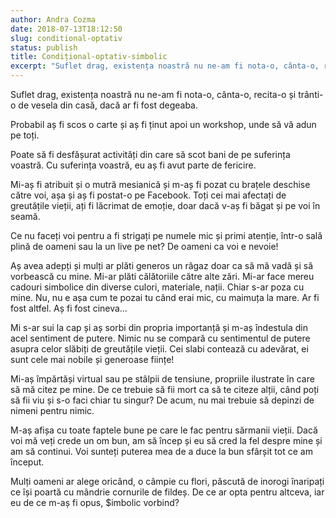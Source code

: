 ```yaml
---
author: Andra Cozma
date: 2018-07-13T18:12:50
slug: conditional-optativ
status: publish
title: Condițional-optativ-simbolic
excerpt: "Suflet drag, existența noastră nu ne-am fi nota-o, cânta-o, recita-o și trânti-o de vesela din casă, dacă ar fi fost  "
---
```

Suflet drag, existența noastră nu ne-am fi nota-o, cânta-o, recita-o și trânti-o de vesela din casă, dacă ar fi fost degeaba.

Probabil aș fi scos o carte și aș fi ținut apoi un workshop, unde să vă adun pe toți.

Poate să fi desfășurat activități din care să scot bani de pe suferința voastră. Cu suferința voastră, eu aș fi avut parte de fericire.

Mi-aș fi atribuit și o mutră mesianică și m-aș fi pozat cu brațele deschise către voi, așa și aș fi postat-o pe Facebook. Toți cei mai afectați de greutățile vieții, ați fi lăcrimat de emoție, doar dacă v-aș fi băgat și pe voi în seamă.

Ce nu faceți voi pentru a fi strigați pe numele mic și primi atenție, într-o sală plină de oameni sau la un live pe net? De oameni ca voi e nevoie!

Aș avea adepți și mulți ar plăti generos un răgaz doar ca să mă vadă și să vorbească cu mine. Mi-ar plăti călătoriile către alte zări. Mi-ar face mereu cadouri simbolice din diverse culori, materiale, nații. Chiar s-ar poza cu mine. Nu, nu e așa cum te pozai tu când erai mic, cu maimuța la mare. Ar fi fost altfel. Aș fi fost cineva…

Mi s-ar sui la cap și aș sorbi din propria importanță și m-aș îndestula din acel sentiment de putere. Nimic nu se compară cu sentimentul de putere asupra celor slăbiți de greutățile vieții. Cei slabi contează cu adevărat, ei sunt cele mai nobile și generoase ființe!

Mi-aș împărtăși virtual sau pe stâlpii de tensiune, propriile ilustrate în care să mă citez pe mine. De ce trebuie să fii mort ca să te citeze alții, când poți să fii viu și s-o faci chiar tu singur? De acum, nu mai trebuie să depinzi de nimeni pentru nimic.

M-aș afișa cu toate faptele bune pe care le fac pentru sărmanii vieții. Dacă voi mă veți crede un om bun, am să încep și eu să cred la fel despre mine și am să continui. Voi sunteți puterea mea de a duce la bun sfârșit tot ce am început.

Mulți oameni ar alege oricând, o câmpie cu flori, păscută de inorogi înaripați ce își poartă cu mândrie cornurile de fildeș. De ce ar opta pentru altceva, iar eu de ce m-aș fi opus, $imbolic vorbind?
    